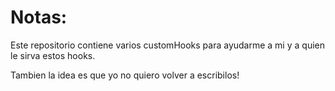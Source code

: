 # Notas:

Este repositorio contiene varios customHooks para ayudarme a mi y a quien le sirva estos hooks.

Tambien la idea es que yo no quiero volver a escribilos!

